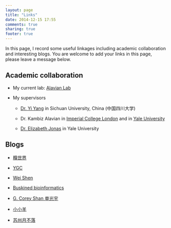 ```yaml
---
layout: page
title: "Links"
date: 2014-12-15 17:55
comments: true
sharing: true
footer: true
---
```



In this page, I record some useful linkages including academic collaboration and interesting blogs. You are welcome to add your links in this page, please leave a message below. 

## Academic collaboration ##

* My current lab: [Alavian Lab](http://alavianlab.org/)

* My supervisors

    * [Dr. Yi Yang](http://life.scu.edu.cn/webContent.asp?articleId=965&type=shiziduiwu) in Sichuan University, China (中国四川大学) 

    * Dr. Kambiz Alavian in [Imperial College London](http://www.imperial.ac.uk/people/k.alavian) and in [Yale University](http://endocrinology.yale.edu/people/kambiz_alavian.profile)

    * [Dr. Elizabeth Jonas](http://bbs.yale.edu/people/elizabeth_jonas.profile) in Yale University


## Blogs ##

* [糗世界](http://qiubio.com/)

* [YGC](https://guangchuangyu.github.io/)

* [Wei Shen](http://blog.shenwei.me/)

* [Buskined bioinformatics](http://runsheng.github.io/)

* [G. Corey Shan 单光宇](https://shanguangyu.com/) 

* [小小羊](https://yangfangs.github.io/)

* [苏州月不落](https://godinlove.github.io/)






